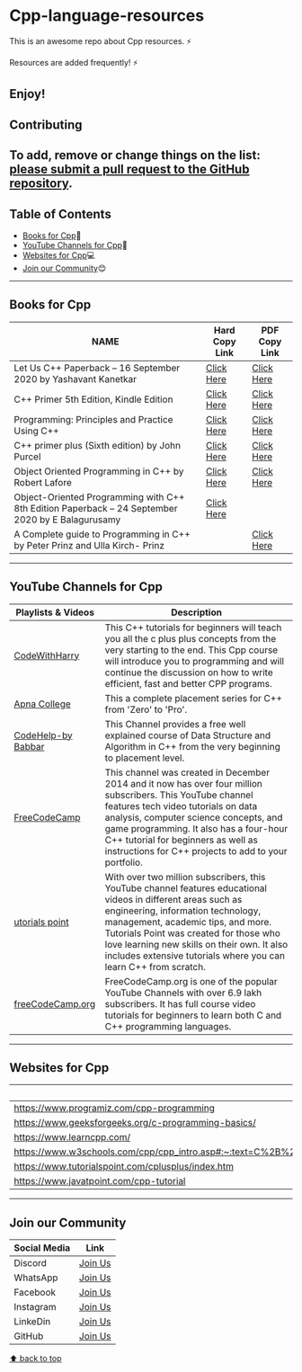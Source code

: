 # Cpp-language-resources
This is an awesome repo about Cpp resources. ⚡

Resources are added frequently! ⚡

Enjoy!
---

## Contributing

To add, remove or change things on the list:
[please submit a pull request to the GitHub repository](https://github.com/Resourcio-Community/Cpp-language-resources).
---
## Table of Contents
- [Books for Cpp](#books-for-cpp):blue_book:
- [YouTube Channels for Cpp](#youtube-channels-for-cpp):incoming_envelope:
- [Websites for Cpp](#websites-for-cpp):computer:
- [Join our Community](#join-our-community):blush:
---
## Books for Cpp
| NAME | Hard Copy Link | PDF Copy Link |
| ---- | -------------- | ------------- |
| Let Us C++ Paperback – 16 September 2020 by Yashavant Kanetkar | [Click Here](https://amzn.eu/d/3xDhjDM) | [Click Here](https://drive.google.com/file/d/1ECu-ACLkPqqH61mGk4oANuUYyQfQkfnG/view) |
| C++ Primer 5th Edition, Kindle Edition | [Click Here](https://amzn.eu/d/8Wa0UjB) | [Click Here](https://www.pdfdrive.com/download.pdf?id=158392725&h=192a071a3b987ce4923c544c5e182016&u=cache&ext=pdf) |
| Programming: Principles and Practice Using C++ | [Click Here](https://amzn.eu/d/aORyPcV) | [Click Here](http://ptgmedia.pearsoncmg.com/images/9780321992789/samplepages/9780321992789.pdf) |
| C++ primer plus (Sixth edition) by John Purcel | [Click Here](https://amzn.eu/d/0nZ1hln) | [Click Here](https://www.pdfdrive.com/download.pdf?id=51013752&h=cbe9b37cd1c534e7248f75adb7d0a264&u=cache&ext=pdf) |
| Object Oriented Programming in C++ by Robert Lafore | [Click Here](https://amzn.eu/d/b4OOgf3) | [Click Here](https://www.pdfdrive.com/download.pdf?id=186110422&h=1a7faa4b8650d25d7a987bf8457e31bc&u=cache&ext=pdf) |
| Object-Oriented Programming with C++ 8th Edition Paperback – 24 September 2020 by E Balagurusamy | [Click Here](https://amzn.eu/d/an4DsNN) |  |
| A Complete guide to Programming in C++ by Peter Prinz and Ulla Kirch- Prinz |  | [Click Here](http://www.lmpt.univ-tours.fr/~volkov/C++.pdf) |
---
## YouTube Channels for Cpp
| Playlists & Videos | Description |
| -------------------| ----------- |
| [CodeWithHarry](https://www.youtube.com/watch?v=j8nAHeVKL08&list=PLu0W_9lII9agpFUAlPFe_VNSlXW5uE0YL) | This C++ tutorials for beginners will teach you all the c plus plus concepts from the very starting to the end. This Cpp course will introduce you to programming and will continue the discussion on how to write efficient, fast and better CPP programs. |
| [Apna College](https://www.youtube.com/watch?v=z9bZufPHFLU&list=PLfqMhTWNBTe0b2nM6JHVCnAkhQRGiZMSJ) | This a complete placement series for C++ from 'Zero' to  'Pro'. |
| [CodeHelp-by Babbar](https://www.youtube.com/watch?v=WQoB2z67hvY&list=PLDzeHZWIZsTryvtXdMr6rPh4IDexB5NIA) | This Channel provides a free well explained course of Data Structure and Algorithm in C++ from the very beginning to placement level. |
| [FreeCodeCamp](https://www.youtube.com/watch?v=8jLOx1hD3_o) | This channel was created in December 2014 and it now has over four million subscribers. This YouTube channel features tech video tutorials on data analysis, computer science concepts, and game programming. It also has a four-hour C++ tutorial for beginners as well as instructions for C++ projects to add to your portfolio. |
| [utorials point](https://www.youtube.com/watch?v=EqV9udzkUGQ&list=PLWPirh4EWFpGDG3--IKMLPoYrgfuhaz_t) | With over two million subscribers, this YouTube channel features educational videos in different areas such as engineering, information technology, management, academic tips, and more. Tutorials Point was created for those who love learning new skills on their own. It also includes extensive tutorials where you can learn C++ from scratch. |
| [freeCodeCamp.org](https://youtu.be/vLnPwxZdW4Y) | FreeCodeCamp.org is one of the popular YouTube Channels with over 6.9 lakh subscribers. It has full course video tutorials for beginners to learn both C and C++ programming languages. |
---
## Websites for Cpp
| Website Links |
| ------------- |
| https://www.programiz.com/cpp-programming |
| https://www.geeksforgeeks.org/c-programming-basics/ |
| https://www.learncpp.com/ |
| https://www.w3schools.com/cpp/cpp_intro.asp#:~:text=C%2B%2B%20is%20a%20cross%2Dplatform,over%20system%20resources%20and%20memory |
| https://www.tutorialspoint.com/cplusplus/index.htm |
| https://www.javatpoint.com/cpp-tutorial |
---
## Join our Community
| Social Media | Link |
| ------------ | ---- |
| Discord | [Join Us](https://discord.gg/j2cMDF6Dtx) |
| WhatsApp | [Join Us](https://chat.whatsapp.com/Km6AX9di04ZLIpFEcXTiNK) |
| Facebook | [Join Us](https://www.facebook.com/profile.php?id=100088472180461) |
| Instagram | [Join Us](https://www.instagram.com/resourciocommunity22/) |
| LinkeDin | [Join Us](https://www.linkedin.com/in/resourcio-community22/) |
| GitHub | [Join Us](https://github.com/Resourcio-Community) |

[⬆ back to top](#table-of-contents)
